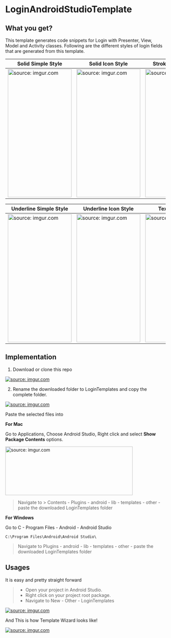 # LoginAndroidStudioTemplate


What you get?
-------------

This template generates code snippets for Login with Presenter, View, Model and Activity classes. Following are the different styles of login fields that are generated from this template.
  

Solid Simple Style|Solid Icon Style|Stroke Simple Style|Stroke Icon Style        
|-------------------------------|-----------------------------|-------------------------------|-----------------------------|
|<a href="https://imgur.com/5aovyaF"><img src="https://i.imgur.com/5aovyaF.png" title="source: imgur.com" height="403" width="200"/></a>|<a href="https://imgur.com/20VXcZv"><img src="https://i.imgur.com/20VXcZv.png" title="source: imgur.com" height="403" width="200" /></a>|<a href="https://imgur.com/W8sIrfU"><img src="https://i.imgur.com/W8sIrfU.png" title="source: imgur.com" height="403" width="200"/></a>|<a href="https://imgur.com/6jBdMHo"><img src="https://i.imgur.com/6jBdMHo.png" title="source: imgur.com" height="403" width="200"/></a>



Underline Simple Style|Underline Icon Style|TextInput Style      
|-------------------------------|-----------------------------|-------------------------------|
|<a href="https://imgur.com/znhiy2B"><img src="https://i.imgur.com/znhiy2B.png" title="source: imgur.com" height="403" width="200" /></a>|<a href="httpTs://imgur.com/DVqHIEQ"><img src="https://i.imgur.com/DVqHIEQ.png" title="source: imgur.com" height="403" width="200"/></a>|<a href="https://imgur.com/JY4kxZJ"><img src="https://i.imgur.com/JY4kxZJ.png" title="source: imgur.com" height="403" width="200" /></a>



Implementation
--------------

1. Download or clone this repo

<a href="https://imgur.com/e42Aypl"><img src="https://i.imgur.com/e42Aypl.png" title="source: imgur.com" /></a>

2. Rename the downloaded folder to LoginTemplates and copy the complete folder.

<a href="https://imgur.com/6x1L7Rg"><img src="https://i.imgur.com/6x1L7Rg.png" title="source: imgur.com" /></a>

Paste the selected files into

**For Mac**

Go to Applications, Choose Android Studio, Right click and select **Show Package Contents** options.

<a href="http://imgur.com/6jkayYm"><img src="http://i.imgur.com/6jkayYm.png" title="source: imgur.com" height="153" width="400"/></a>

> Navigate to > Contents - Plugins - android - lib - templates - other - paste the downloaded LoginTemplates folder

**For Windows**

Go to C - Program Files - Android - Android Studio

```
C:\Program Files\Android\Android Studio\
```

> Navigate to Plugins - android - lib - templates - other - paste the downloaded LoginTemplates folder

Usages
------

It is easy and pretty straight forward

> - Open your project in Android Studio.
> - Right click on your project root package.
> - Navigate to New - Other - LoginTemplates

<a href="https://imgur.com/UHKtQZP"><img src="https://i.imgur.com/UHKtQZP.png" title="source: imgur.com" /></a>

And This is how Template Wizard looks like!

<a href="https://imgur.com/IDMZVJ1"><img src="https://i.imgur.com/IDMZVJ1.png" title="source: imgur.com" /></a>

